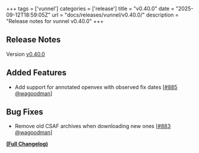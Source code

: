+++
tags = ['vunnel']
categories = ['release']
title = "v0.40.0"
date = "2025-09-12T18:59:05Z"
url = "docs/releases/vunnel/v0.40.0/"
description = "Release notes for vunnel v0.40.0"
+++

## Release Notes

Version [v0.40.0](https://github.com/anchore/vunnel/releases/tag/v0.40.0)

## Added Features

- Add support for annotated openvex with observed fix dates [[#885](https://github.com/anchore/vunnel/pull/885) [@wagoodman](https://github.com/wagoodman)]

## Bug Fixes

- Remove old CSAF archives when downloading new ones [[#883](https://github.com/anchore/vunnel/pull/883) [@wagoodman](https://github.com/wagoodman)]

**[(Full Changelog)](https://github.com/anchore/vunnel/compare/v0.39.2...v0.40.0)**

